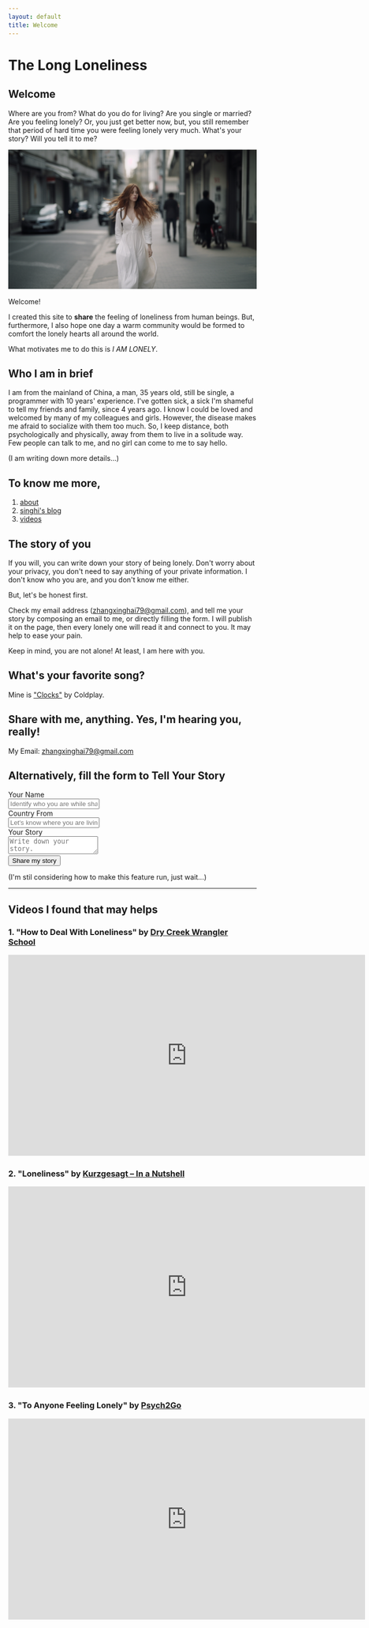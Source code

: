 ```yaml
---
layout: default
title: Welcome
---
```


# The Long Loneliness

## Welcome

Where are you from? What do you do for living? Are you single or married? Are you feeling lonely? Or, you just get better now, but, you still remember that period of hard time you were feeling lonely very much. What's your story? Will you tell it to me?

<img src="/assets/images/a-lonely-girl.png" class="image">

Welcome!

I created this site to **share** the feeling of loneliness from human beings. But, furthermore, I also hope one day a warm community would be formed to comfort the lonely hearts all around the world.

What motivates me to do this is _I AM LONELY_.

## Who I am in brief

I am from the mainland of China, a man, 35 years old, still be single, a programmer with 10 years' experience. I've gotten sick, a sick I'm shameful to tell my friends and family, since 4 years ago. I know I could be loved and welcomed by many of my colleagues and girls. However, the disease makes me afraid to socialize with them too much. So, I keep distance, both psychologically and physically, away from them to live in a solitude way. Few people can talk to me, and no girl can come to me to say hello.

(I am writing down more details...)

## To know me more,

1. [about](https://zhangxinghai.cn/about-en)
2. [singhi's blog](https://zhangxinghai.cn)
3. [videos](https://www.youtube.com/channel/UCOvEajUHgigi_lO3wKgpJvw)

## The story of you

If you will, you can write down your story of being lonely. Don't worry about your privacy, you don't need to say anything of your private information. I don't know who you are, and you don't know me either.

But, let's be honest first.

Check my email address (<label>zhangxinghai79@gmail.com</label>), and tell me your story by composing an email to me, or directly filling the form. I will publish it on the page, then every lonely one will read it and connect to you. It may help to ease your pain.

Keep in mind, you are not alone! At least, I am here with you.

## What's your favorite song?

Mine is ["Clocks"](https://www.youtube.com/watch?v=d020hcWA_Wg) by Coldplay.

## Share with me, anything. Yes, I'm hearing you, really!

My Email: zhangxinghai79@gmail.com

## Alternatively, fill the form to Tell Your Story

<form id="storyForm" class="story-form">
    <div class="story-form-layout">
        <div class="story-form-layout__item">
            <div class="story-form-label"><label>Your Name</label></div>
            <div class="story-form-control"><input placeholder="Identify who you are while sharing your story." /></div>
        </div>
        <div class="story-form-layout__item">
            <div class="story-form-label"><label>Country From</label></div>
            <div class="story-form-control"><input placeholder="Let's know where you are living." /></div>
        </div>
        <div class="story-form-layout__item">
            <div class="story-form-label"><label>Your Story</label></div>
            <div class="story-form-control"><textarea placeholder="Write down your story."></textarea></div>
        </div>
        <div class="story-form-buttons">
            <button type="button">Share my story</button>
        </div>
    </div>
</form>

(I'm stil considering how to make this feature run, just wait...)

---

## Videos I found that may helps

### 1. "How to Deal With Loneliness" by <a href="https://www.youtube.com/@DryCreekWranglerSchool" target="_blank">Dry Creek Wrangler School</a>

<iframe width="724" height="407" src="https://www.youtube.com/embed/LDMY7qtOPiI?si=yFzYZLLOsYXbBKwJ" title="YouTube video player" frameborder="0" allow="accelerometer; autoplay; clipboard-write; encrypted-media; gyroscope; picture-in-picture; web-share" allowfullscreen></iframe>

### 2. "Loneliness" by <a href="https://www.youtube.com/@kurzgesagt" target="_blank">Kurzgesagt – In a Nutshell</a>

<iframe width="724" height="407" src="https://www.youtube.com/embed/n3Xv_g3g-mA?si=QSSCEIpqDPU2Cq9_" title="YouTube video player" frameborder="0" allow="accelerometer; autoplay; clipboard-write; encrypted-media; gyroscope; picture-in-picture; web-share" allowfullscreen></iframe>

### 3. "To Anyone Feeling Lonely" by <a href="https://www.youtube.com/@Psych2go" target="_blank">Psych2Go</a>

<iframe width="724" height="407" src="https://www.youtube.com/embed/TWNL7EClClo?si=cYeA0-fMMtNGuUJ3" title="YouTube video player" frameborder="0" allow="accelerometer; autoplay; clipboard-write; encrypted-media; gyroscope; picture-in-picture; web-share" allowfullscreen></iframe>
